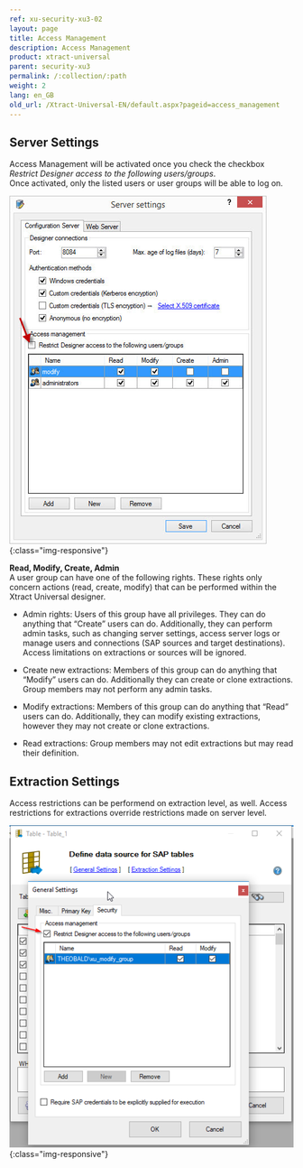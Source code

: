 ```yaml
---
ref: xu-security-xu3-02
layout: page
title: Access Management
description: Access Management
product: xtract-universal
parent: security-xu3
permalink: /:collection/:path
weight: 2
lang: en_GB
old_url: /Xtract-Universal-EN/default.aspx?pageid=access_management
---
```


## Server Settings
Access Management will be activated once you check the checkbox *Restrict Designer access to the following users/groups*. <br>
Once activated, only the listed users or user groups will be able to log on.

![Server-Settings_](/img/content/Server-Settings_.jpg){:class="img-responsive"}

**Read, Modify, Create, Admin**<br>
A user group can have one of the following rights. These rights only concern actions (read, create, modify) that can be performed within the Xtract Universal designer. 

- Admin rights: Users of this group have all privileges. They can do anything that “Create”
users can do. Additionally, they can perform admin tasks, such as changing server settings, access server logs or manage users and connections (SAP sources and target destinations). Access limitations on extractions or sources will be ignored.

- Create new extractions: Members of this group can do anything that “Modify” users can do. Additionally they can create or clone extractions. Group members may not perform any admin tasks.

- Modify extractions: Members of this group can do anything that “Read” users can do.
Additionally, they can modify existing extractions, however they may not create or clone extractions.

- Read extractions: Group members may not edit extractions but may read their definition.



## Extraction Settings
Access restrictions can be performend on extraction level, as well. Access restrictions for extractions override restrictions made on server level.

![Server-Settings_](/img/content/XU_Extraction_Security.png){:class="img-responsive"}


